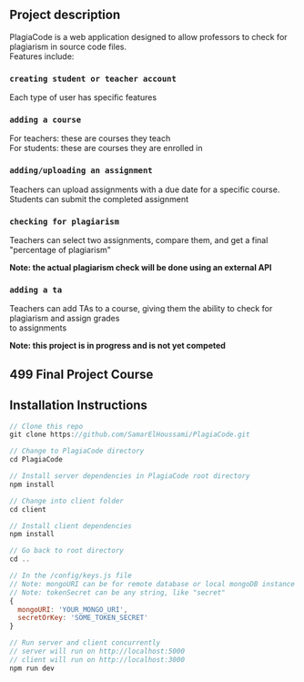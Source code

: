 ## Project description

PlagiaCode is a web application designed to allow professors to check for plagiarism in source code files. <br/> 
Features include:

### `creating student or teacher account`

Each type of user has specific features

### `adding a course`

For teachers: these are courses they teach<br/> 
For students: these are courses they are enrolled in<br/> 

### `adding/uploading an assignment`

Teachers can upload assignments with a due date for a specific course.<br/> 
Students can submit the completed assignment 

### `checking for plagiarism`

Teachers can select two assignments, compare them, and get a final <br/>
"percentage of plagiarism" 

**Note: the actual plagiarism check will be done using an external API**

### `adding a ta`
Teachers can add TAs to a course, giving them the ability to check for plagiarism and assign grades <br/>
to assignments

**Note: this project is in progress and is not yet competed**

## 499 Final Project Course


## Installation Instructions
````javascript
// Clone this repo 
git clone https://github.com/SamarElHoussami/PlagiaCode.git

// Change to PlagiaCode directory
cd PlagiaCode

// Install server dependencies in PlagiaCode root directory
npm install

// Change into client folder
cd client

// Install client dependencies
npm install

// Go back to root directory
cd ..

// In the /config/keys.js file
// Note: mongoURI can be for remote database or local mongoDB instance
// Note: tokenSecret can be any string, like "secret"
{
  mongoURI: 'YOUR_MONGO_URI',
  secretOrKey: 'SOME_TOKEN_SECRET'
}

// Run server and client concurrently
// server will run on http://localhost:5000
// client will run on http://localhost:3000
npm run dev
````
